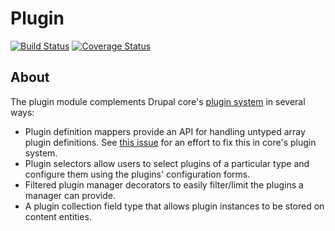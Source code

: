 # Plugin
[![Build Status](https://travis-ci.org/bartfeenstra/drupal-plugin.svg?branch=8.x-2.x)](https://travis-ci.org/bartfeenstra/drupal-plugin) [![Coverage Status](https://coveralls.io/repos/bartfeenstra/drupal-plugin/badge.svg?branch=8.x-2.x)](https://coveralls.io/r/bartfeenstra/drupal-plugin?branch=8.x-2.x)

## About
The plugin module complements Drupal core's 
[plugin system](http://drupal.org/developing/api/8/plugins) in several ways:

* Plugin definition mappers provide an API for handling untyped array plugin
  definitions. See [this issue](http://drupal.org/node/2458789) for an effort to
  fix this in core's plugin system.
* Plugin selectors allow users to select plugins of a particular type and
  configure them using the plugins' configuration forms.
* Filtered plugin manager decorators to easily filter/limit the plugins a
  manager can provide.
* A plugin collection field type that allows plugin instances to be stored on
  content entities.

